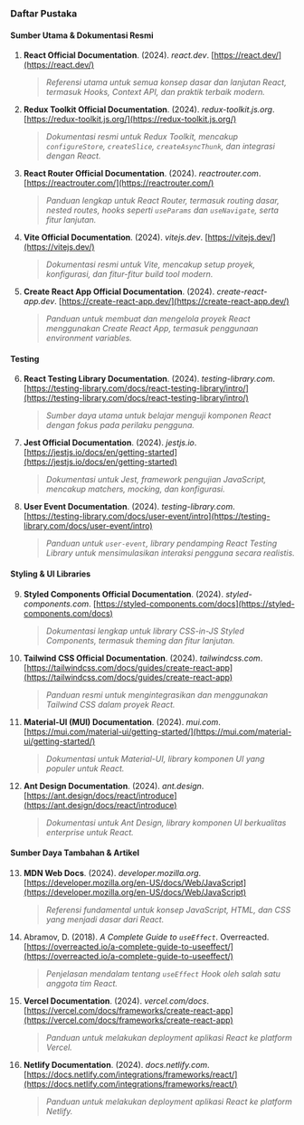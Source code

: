 ### Daftar Pustaka

#### Sumber Utama & Dokumentasi Resmi

1.  **React Official Documentation**. (2024). *react.dev*. [https://react.dev/](https://react.dev/)
    > *Referensi utama untuk semua konsep dasar dan lanjutan React, termasuk Hooks, Context API, dan praktik terbaik modern.*

2.  **Redux Toolkit Official Documentation**. (2024). *redux-toolkit.js.org*. [https://redux-toolkit.js.org/](https://redux-toolkit.js.org/)
    > *Dokumentasi resmi untuk Redux Toolkit, mencakup `configureStore`, `createSlice`, `createAsyncThunk`, dan integrasi dengan React.*

3.  **React Router Official Documentation**. (2024). *reactrouter.com*. [https://reactrouter.com/](https://reactrouter.com/)
    > *Panduan lengkap untuk React Router, termasuk routing dasar, nested routes, hooks seperti `useParams` dan `useNavigate`, serta fitur lanjutan.*

4.  **Vite Official Documentation**. (2024). *vitejs.dev*. [https://vitejs.dev/](https://vitejs.dev/)
    > *Dokumentasi resmi untuk Vite, mencakup setup proyek, konfigurasi, dan fitur-fitur build tool modern.*

5.  **Create React App Official Documentation**. (2024). *create-react-app.dev*. [https://create-react-app.dev/](https://create-react-app.dev/)
    > *Panduan untuk membuat dan mengelola proyek React menggunakan Create React App, termasuk penggunaan environment variables.*

#### Testing

6.  **React Testing Library Documentation**. (2024). *testing-library.com*. [https://testing-library.com/docs/react-testing-library/intro/](https://testing-library.com/docs/react-testing-library/intro/)
    > *Sumber daya utama untuk belajar menguji komponen React dengan fokus pada perilaku pengguna.*

7.  **Jest Official Documentation**. (2024). *jestjs.io*. [https://jestjs.io/docs/en/getting-started](https://jestjs.io/docs/en/getting-started)
    > *Dokumentasi untuk Jest, framework pengujian JavaScript, mencakup matchers, mocking, dan konfigurasi.*

8.  **User Event Documentation**. (2024). *testing-library.com*. [https://testing-library.com/docs/user-event/intro](https://testing-library.com/docs/user-event/intro)
    > *Panduan untuk `user-event`, library pendamping React Testing Library untuk mensimulasikan interaksi pengguna secara realistis.*

#### Styling & UI Libraries

9.  **Styled Components Official Documentation**. (2024). *styled-components.com*. [https://styled-components.com/docs](https://styled-components.com/docs)
    > *Dokumentasi lengkap untuk library CSS-in-JS Styled Components, termasuk theming dan fitur lanjutan.*

10. **Tailwind CSS Official Documentation**. (2024). *tailwindcss.com*. [https://tailwindcss.com/docs/guides/create-react-app](https://tailwindcss.com/docs/guides/create-react-app)
    > *Panduan resmi untuk mengintegrasikan dan menggunakan Tailwind CSS dalam proyek React.*

11. **Material-UI (MUI) Documentation**. (2024). *mui.com*. [https://mui.com/material-ui/getting-started/](https://mui.com/material-ui/getting-started/)
    > *Dokumentasi untuk Material-UI, library komponen UI yang populer untuk React.*

12. **Ant Design Documentation**. (2024). *ant.design*. [https://ant.design/docs/react/introduce](https://ant.design/docs/react/introduce)
    > *Dokumentasi untuk Ant Design, library komponen UI berkualitas enterprise untuk React.*

#### Sumber Daya Tambahan & Artikel

13. **MDN Web Docs**. (2024). *developer.mozilla.org*. [https://developer.mozilla.org/en-US/docs/Web/JavaScript](https://developer.mozilla.org/en-US/docs/Web/JavaScript)
    > *Referensi fundamental untuk konsep JavaScript, HTML, dan CSS yang menjadi dasar dari React.*

14. Abramov, D. (2018). *A Complete Guide to `useEffect`*. Overreacted. [https://overreacted.io/a-complete-guide-to-useeffect/](https://overreacted.io/a-complete-guide-to-useeffect/)
    > *Penjelasan mendalam tentang `useEffect` Hook oleh salah satu anggota tim React.*

15. **Vercel Documentation**. (2024). *vercel.com/docs*. [https://vercel.com/docs/frameworks/create-react-app](https://vercel.com/docs/frameworks/create-react-app)
    > *Panduan untuk melakukan deployment aplikasi React ke platform Vercel.*

16. **Netlify Documentation**. (2024). *docs.netlify.com*. [https://docs.netlify.com/integrations/frameworks/react/](https://docs.netlify.com/integrations/frameworks/react/)
    > *Panduan untuk melakukan deployment aplikasi React ke platform Netlify.*